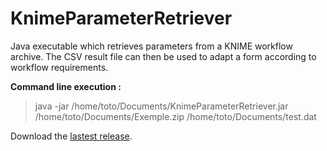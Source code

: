 KnimeParameterRetriever
=======================

Java executable which retrieves parameters from a KNIME workflow archive. The CSV result file can then be used to adapt a form according to workflow requirements.

<b>Command line execution : </b>
<blockquote>java -jar /home/toto/Documents/KnimeParameterRetriever.jar /home/toto/Documents/Exemple.zip /home/toto/Documents/test.dat</blockquote>

Download the [lastest release](https://github.com/pidupuis/KnimeParameterRetriever/releases).
